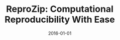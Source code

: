 ---
title: 'ReproZip: Computational Reproducibility With Ease'
collection: publications
permalink: /publication/2016-reprozip-computational-reproducibility
excerpt: ''
date: 2016-01-01
venue: 'Proceedings of the 2016 ACM SIGMOD International Conference on Management of Data (<b>SIGMOD</b>), pp. 2085-2088'
paperurl: ''
authors: 'F. Chirigati, R. Rampin, D. Shasha, and J. Freire'
notes: '[<a href="http://dl.acm.org/authorize?N15213" target="_blank">paper</a>] [<a href="../files/papers/reprozip-sigmod206.pdf" target="_blank">preprint</a>] [<a href="../files/posters/reprozip-sigmod16.pdf" target="_blank">poster</a>]'
---